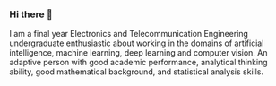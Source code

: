 ### Hi there 👋

<!--
**Mugunthan98/Mugunthan98** is a ✨ _special_ ✨ repository because its `README.md` (this file) appears on your GitHub profile.

Here are some ideas to get you started:

- 🔭 I’m currently working on ...
- 🌱 I’m currently learning ...
- 👯 I’m looking to collaborate on ...
- 🤔 I’m looking for help with ...
- 💬 Ask me about ...
- 📫 How to reach me: ...
- 😄 Pronouns: ...
- ⚡ Fun fact: ...
-->

I am a final year Electronics and Telecommunication Engineering undergraduate enthusiastic about working in the domains of artificial intelligence, machine learning, deep learning and computer vision. An adaptive person with good academic performance, analytical thinking ability, good mathematical background, and statistical analysis skills.
